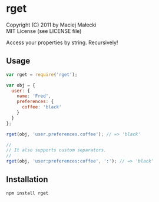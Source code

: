 # rget
Copyright (C) 2011 by Maciej Małecki  
MIT License (see LICENSE file)

Access your properties by string. Recursively!

## Usage

```javascript
var rget = require('rget');

var obj = {
  user: {
    name: 'Fred',
    preferences: {
      coffee: 'black'
    }
  }
};

rget(obj, 'user.preferences.coffee'); // => 'black'

//
// It also supports custom separators.
//
rget(obj, 'user:preferences:coffee', ':'); // => 'black'
```

## Installation

    npm install rget

